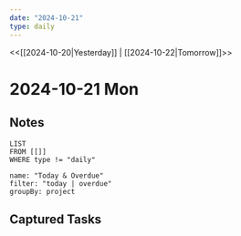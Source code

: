 ```yaml
---
date: "2024-10-21"
type: daily
---
```


<<[[2024-10-20|Yesterday]] | [[2024-10-22|Tomorrow]]>>

# 2024-10-21 Mon
## Notes
```dataview
LIST
FROM [[]]
WHERE type != "daily"
```

```todoist
name: "Today & Overdue"
filter: "today | overdue"
groupBy: project
```
## Captured Tasks
```tasks
```